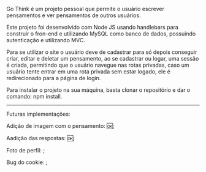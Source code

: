 Go Think é um projeto pessoal que permite o usuário escrever pensamentos e ver pensamentos de outros usuários. 

Este projeto foi desenvolvido com Node JS usando handlebars para construir o fron-end e utilizando MySQL como banco de dados, possuindo autenticação e utilizando MVC.

Para se utilizar o site o usuário deve de cadastrar para só depois conseguir criar, editar e deletar um pensamento, ao se cadastrar ou logar, uma sessão é criada, permitindo que o usuário navegue nas rotas privadas, caso um usuário tente entrar em uma rota privada sem estar logado, ele é redirecionado para a página de login.

Para instalar o projeto na sua máquina, basta clonar o repositório e dar o comando: npm install.
<hr />

Futuras implementações:

Adição de imagem com o pensamento: 🆗;

Aadição das respostas: 🆗;

Foto de perfil: ;

Bug do cookie: ;
